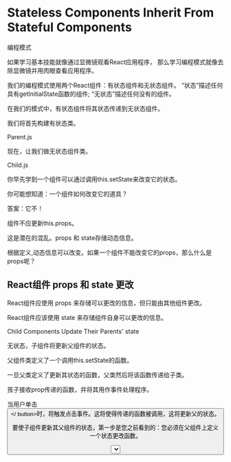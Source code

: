 # Stateless Components Inherit From Stateful Components



编程模式


如果学习基本技能就像通过显微镜观看React应用程序，
那么学习编程模式就像去除显微镜并用肉眼查看应用程序。


我们的编程模式使用两个React组件：有状态组件和无状态组件。
“状态”描述任何具有getInitialState函数的组件; 
“无状态”描述任何没有的组件。

在我们的模式中，有状态组件将其状态传递到无状态组件。

我们将首先构建有状态类。

Parent.js

现在，让我们做无状态组件类。

Child.js 


你早先学到一个组件可以通过调用this.setState来改变它的状态。

你可能想知道：一个组件如何改变它的道具？


答案：它不！

组件不应更新this.props。


这是潜在的混乱。props 和 state存储动态信息。

根据定义,动态信息可以改变。如果一个组件不能改变它的props，那么什么是props呢？



## React组件 props 和 state 更改

React组件应使用 props 来存储可以更改的信息，但只能由其他组件更改。

React组件应该使用 state 来存储组件自身可以更改的信息。





Child Components Update Their Parents' state


无状态，子组件将更新父组件的状态。

父组件类定义了一个调用this.setState的函数。

一旦父类定义了更新其状态的函数，父类然后将该函数传递给子类。


孩子接收prop传递的函数，并将其用作事件处理程序。

当用户单击<button></ button>时，将触发点击事件。这将使得传递的函数被调用，这将更新父的状态。



要使子组件更新其父组件的状态，第一步是您之前看到的：您必须在父组件上定义一个状态更改函数。



<select id="great-names" onChange={this.props.onChange}>

this.props.onChange

此函数需要传递一个新名称作为参数，才能正常工作。


changeName: function (newName) {
  this.setState({
    name: newName
  });
}

当用户选择一个新的下拉项目时，它将调用changeName，但它不会传递正确的参数！
而不是传递一个新的名称，它将传递一个事件对象，所有事件监听器都做。


当在React中传递事件处理程序时，这是一个常见的问题！解决方案是定义另一个函数。



这个新函数应该将事件对象作为参数，从该事件对象中提取所需的名称，然后调用事件处理程序，传递提取的名称！


无状态组件更新他们父母的状态是一个React模式，你会看到越来越多。



为了使changeName工作，this.setState中的“this”必须是Parent类的指令对象。

您尝试设置<Parent />的状态，而不是某种其他类型的组件的状态。

当函数被调用时，而不是当函数被定义时，this 的含义被确定。


自动绑定允许您将函数作为prop传递，函数体中的任何this值将自动引用在定义函数时引用的任何值。没有约束的担心！







Child Components Update Their Siblings' props






